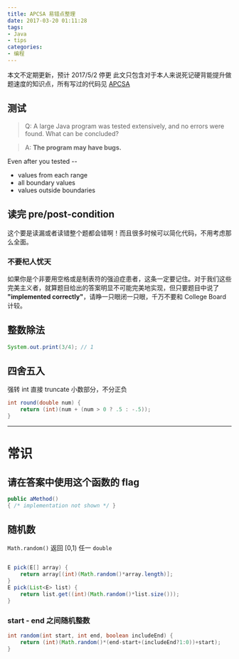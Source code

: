 ```yaml
---
title: APCSA 易错点整理
date: 2017-03-20 01:11:28
tags:
- Java
- tips
categories:
- 编程
---
```


本文不定期更新，预计 2017/5/2 停更
此文只包含对于本人来说死记硬背能提升做题速度的知识点，所有写过的代码见 [APCSA](https://github.com/ApolloZhu/APCSA)

## 测试

> Q: A large Java program was tested extensively, and no errors were found. What can be concluded?

> A: **The program may have bugs.**

<!-- more -->

Even after you tested --

- values from each range
- all boundary values
- values outside boundaries

## 读完 pre/post-condition

这个要是读漏或者读错整个题都会错啊！而且很多时候可以简化代码，不用考虑那么全面。

### 不要杞人忧天

如果你是个非要用空格或是制表符的强迫症患者，这条一定要记住。对于我们这些完美主义者，就算题目给出的答案明显不可能完美地实现，但只要题目中说了 **"implemented correctly"**，请睁一只眼闭一只眼，千万不要和 College Board 计较。

## 整数除法

```java
System.out.print(3/4); // 1
```

## 四舍五入

强转 int 直接 truncate 小数部分，不分正负

```java
int round(double num) {
    return (int)(num + (num > 0 ? .5 : -.5));
}
```

----

# 常识

## 请在答案中使用这个函数的 flag

```java
public aMethod()
{ /* implementation not shown */ }
```

## 随机数

`Math.random()` 返回 [0,1) 任一 `double`

```java

E pick(E[] array) {
    return array[(int)(Math.random()*array.length)];
}
E pick(List<E> list) {
    return list.get((int)(Math.random()*list.size()));
}
```

### start - end 之间随机整数

```java
int random(int start, int end, boolean includeEnd) {
    return (int)(Math.random()*(end-start+(includeEnd?1:0))+start);
}
```
